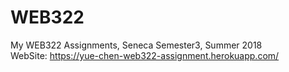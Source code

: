 # WEB322
My WEB322 Assignments, Seneca Semester3, Summer 2018  <br>
WebSite: https://yue-chen-web322-assignment.herokuapp.com/
